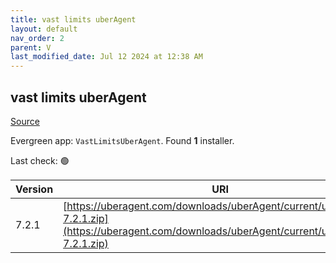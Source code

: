 ```yaml
---
title: vast limits uberAgent
layout: default
nav_order: 2
parent: V
last_modified_date: Jul 12 2024 at 12:38 AM
---
```


## vast limits uberAgent

[Source](https://uberagent.com/)

Evergreen app: `VastLimitsUberAgent`. Found **1** installer.

Last check: 🟢

| Version | URI                                                                                                                                            |
| ------- | ---------------------------------------------------------------------------------------------------------------------------------------------- |
| 7.2.1   | [https://uberagent.com/downloads/uberAgent/current/uberAgent-7.2.1.zip](https://uberagent.com/downloads/uberAgent/current/uberAgent-7.2.1.zip) |
